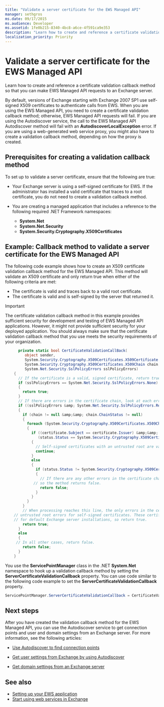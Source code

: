 ```yaml
---
title: "Validate a server certificate for the EWS Managed API"
manager: sethgros
ms.date: 09/17/2015
ms.audience: Developer
ms.assetid: 1fe0b215-8340-4bc8-a6ce-4f591ca9e353
description: "Learn how to create and reference a certificate validation callback method so that you can make EWS Managed API requests to an Exchange server."
localization_priority: Priority
---
```


# Validate a server certificate for the EWS Managed API

Learn how to create and reference a certificate validation callback method so that you can make EWS Managed API requests to an Exchange server.
  
By default, versions of Exchange starting with Exchange 2007 SP1 use self-signed X509 certificates to authenticate calls from EWS. When you are using the EWS Managed API, you need to create a certificate validation callback method; otherwise, EWS Managed API requests will fail. If you are using the Autodiscover service, the call to the EWS Managed API Autodiscover method will fail with an **AutodiscoverLocalException** error. If you are using a web-generated web service proxy, you might also have to create a validation callback method, depending on how the proxy is created.
  
## Prerequisites for creating a validation callback method

To set up to validate a server certificate, ensure that the following are true:
  
- Your Exchange server is using a self-signed certificate for EWS. If the administrator has installed a valid certificate that traces to a root certificate, you do not need to create a validation callback method.

- You are creating a managed application that includes a reference to the following required .NET Framework namespaces:

  - **System.Net**
  - **System.Net.Security**
  - **System.Security.Cryptography.X509Certificates**

## Example: Callback method to validate a server certificate for the EWS Managed API

The following code example shows how to create an X509 certificate validation callback method for the EWS Managed API. This method will validate an X509 certificate and only return true when either of the following criteria are met:
  
- The certificate is valid and traces back to a valid root certificate.
- The certificate is valid and is self-signed by the server that returned it.

> [!IMPORTANT]
> The certificate validation callback method in this example provides sufficient security for development and testing of EWS Managed API applications. However, it might not provide sufficient security for your deployed application. You should always make sure that the certificate validation callback method that you use meets the security requirements of your organization.
  
```cs
      private static bool CertificateValidationCallBack(
         object sender,
         System.Security.Cryptography.X509Certificates.X509Certificate certificate,
         System.Security.Cryptography.X509Certificates.X509Chain chain,
         System.Net.Security.SslPolicyErrors sslPolicyErrors)
    {
      // If the certificate is a valid, signed certificate, return true.
      if (sslPolicyErrors == System.Net.Security.SslPolicyErrors.None)
      {
        return true;
      }
      // If there are errors in the certificate chain, look at each error to determine the cause.
      if ((sslPolicyErrors &amp; System.Net.Security.SslPolicyErrors.RemoteCertificateChainErrors) != 0)
      {
        if (chain != null &amp;&amp; chain.ChainStatus != null)
        {
          foreach (System.Security.Cryptography.X509Certificates.X509ChainStatus status in chain.ChainStatus)
          {
            if ((certificate.Subject == certificate.Issuer) &amp;&amp;
               (status.Status == System.Security.Cryptography.X509Certificates.X509ChainStatusFlags.UntrustedRoot))
            {
              // Self-signed certificates with an untrusted root are valid. 
              continue;
            }
            else
            {
              if (status.Status != System.Security.Cryptography.X509Certificates.X509ChainStatusFlags.NoError)
              {
                // If there are any other errors in the certificate chain, the certificate is invalid,
             // so the method returns false.
                return false;
              }
            }
          }
        }
        // When processing reaches this line, the only errors in the certificate chain are 
    // untrusted root errors for self-signed certificates. These certificates are valid
    // for default Exchange server installations, so return true.
        return true;
      }
      else
      {
     // In all other cases, return false.
        return false;
      }
    }

```

You use the **ServicePointManager** class in the .NET **System.Net** namespace to hook up a validation callback method by setting the **ServerCertificateValidationCallback** property. You can use code similar to the following code example to set the **ServerCertificateValidationCallback** property.
  
```cs
ServicePointManager.ServerCertificateValidationCallback = CertificateValidationCallBack;

```

## Next steps

After you have created the validation callback method for the EWS Managed API, you can use the Autodiscover service to get connection points and user and domain settings from an Exchange server. For more information, see the following articles:
  
- [Use Autodiscover to find connection points](how-to-use-autodiscover-to-find-connection-points.md)

- [Get user settings from Exchange by using Autodiscover](how-to-get-user-settings-from-exchange-by-using-autodiscover.md)

- [Get domain settings from an Exchange server](how-to-get-domain-settings-from-an-exchange-server.md)

## See also

- [Setting up your EWS application](setting-up-your-ews-application.md)  
- [Start using web services in Exchange](start-using-web-services-in-exchange.md)
